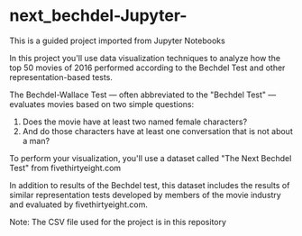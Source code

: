 # next_bechdel-Jupyter-
This is a guided project imported from Jupyter Notebooks

In this project you'll use data visualization techniques to analyze how the top 50 movies of 2016 performed according to the Bechdel Test and other representation-based tests.

The Bechdel-Wallace Test — often abbreviated to the "Bechdel Test" — evaluates movies based on two simple questions:
1.	Does the movie have at least two named female characters?
2.	And do those characters have at least one conversation that is not about a man?

To perform your visualization, you'll use a dataset called "The Next Bechdel Test" from fivethirtyeight.com

In addition to results of the Bechdel test, this dataset includes the results of similar representation tests developed by members of the movie industry and evaluated by fivethirtyeight.com.

Note: The CSV file used for the project is in this repository
